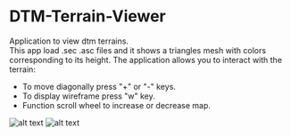 # DTM-Terrain-Viewer
Application to view dtm terrains.  
This app load .sec .asc files and it shows a triangles mesh with colors corresponding to its height.
The application allows you to interact with the terrain:
  - To move diagonally press "+" or "-" keys.
  - To display wireframe press "w" key.
  - Function scroll wheel to increase or decrease map.
  
  ![alt text](https://i.imgur.com/XcGtfPn.png)
  ![alt text](https://i.imgur.com/3MKuFCz.png)


